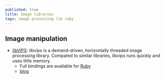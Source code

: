 ```yaml
---
published: true
title: Image libraries
tags: image processing lib ruby
---
```

## Image manipulation
- [libVIPS](https://jcupitt.github.io/libvips/):
  libvips is a demand-driven, horizontally threaded image processing library. Compared to similar libraries, libvips runs quickly and uses little memory.
  	- Full bindings are available for [Ruby](https://github.com/libvip/ruby-vips)
    - [blog](http://libvips.blogspot.com/)
